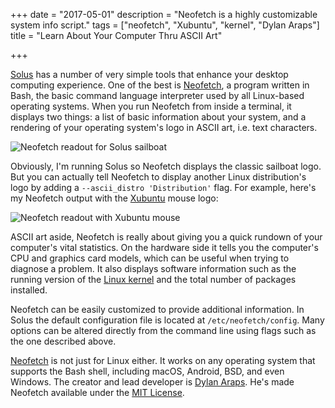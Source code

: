 +++
date = "2017-05-01"
description = "Neofetch is a highly customizable system info script."
tags = ["neofetch", "Xubuntu", "kernel", "Dylan Araps"]
title = "Learn About Your Computer Thru ASCII Art"

+++

[Solus](https://solus-project.com) has a number of very simple tools that enhance your desktop computing experience. One of the best is [Neofetch](https://github.com/dylanaraps/neofetch), a program written in Bash, the basic command language interpreter used by all Linux-based operating systems. When you run Neofetch from inside a terminal, it displays two things: a list of basic information about your system, and a rendering of your operating system's logo in ASCII art, i.e. text characters.

![Neofetch readout for Solus sailboat](/images/2017-05-01-neofetch.png)

Obviously, I'm running Solus so Neofetch displays the classic sailboat logo. But you can actually tell Neofetch to display another Linux distribution's logo by adding a ``--ascii_distro 'Distribution'`` flag. For example, here's my Neofetch output with the [Xubuntu](https://xubuntu.org/) mouse logo:

![Neofetch readout with Xubuntu mouse](/images/2017-05-01-neofetch-xubuntu.png)

ASCII art aside, Neofetch is really about giving you a quick rundown of your computer's vital statistics. On the hardware side it tells you the computer's CPU and graphics card models, which can be useful when trying to diagnose a problem. It also displays software information such as the running version of the [Linux kernel](https://kernel.org) and the total number of packages installed.

Neofetch can be easily customized to provide additional information. In Solus the default configuration file is located at ``/etc/neofetch/config``. Many options can be altered directly from the command line using flags such as the one described above.

[Neofetch](https://git.solus-project.com/packages/neofetch/) is not just for Linux either. It works on any operating system that supports the Bash shell, including macOS, Android, BSD, and even Windows. The creator and lead developer is [Dylan Araps](https://github.com/dylanaraps). He's made Neofetch available under the [MIT License](https://opensource.org/licenses/MIT).
